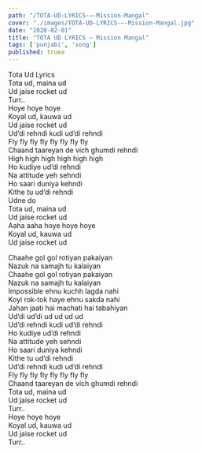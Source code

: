 ```yaml
---
path: "/TOTA-UD-LYRICS-–-Mission-Mangal"
cover: "./images/TOTA-UD-LYRICS-–-Mission-Mangal.jpg"
date: "2020-02-01"
title: "TOTA UD LYRICS – Mission Mangal"
tags: ['punjabi', 'song']
published: truea
---
```

  
Tota Ud Lyrics  
Tota ud, maina ud  
Ud jaise rocket ud  
Turr..  
Hoye hoye hoye  
Koyal ud, kauwa ud  
Ud jaise rocket ud  
Ud’di rehndi kudi ud’di rehndi  
Fly fly fly fly fly fly fly fly  
Chaand taareyan de vich ghumdi rehndi  
High high high high high high  
Ho kudiye ud’di rehndi  
Na attitude yeh sehndi  
Ho saari duniya kehndi  
Kithe tu ud’di rehndi  
Udne do  
Tota ud, maina ud  
Ud jaise rocket ud  
Aaha aaha hoye hoye hoye  
Koyal ud, kauwa ud  
Ud jaise rocket ud  
  
  
  
  
  
  
Chaahe gol gol rotiyan pakaiyan  
Nazuk na samajh tu kalaiyan  
Chaahe gol gol rotiyan pakaiyan  
Nazuk na samajh tu kalaiyan  
Impossible ehnu kuchh lagda nahi  
Koyi rok-tok haye ehnu sakda nahi  
Jahan jaati hai machati hai tabahiyan  
Ud’di ud’di ud ud ud ud  
Ud’di rehndi kudi ud’di rehndi  
Ho kudiye ud’di rehndi  
Na attitude yeh sehndi  
Ho saari duniya kehndi  
Kithe tu ud’di rehndi  
Ud’di rehndi kudi ud’di rehndi  
Fly fly fly fly fly fly fly fly  
Chaand taareyan de vich ghumdi rehndi  
Tota ud, maina ud  
Ud jaise rocket ud  
Turr..  
Hoye hoye hoye  
Koyal ud, kauwa ud  
Ud jaise rocket ud  
Turr..  
